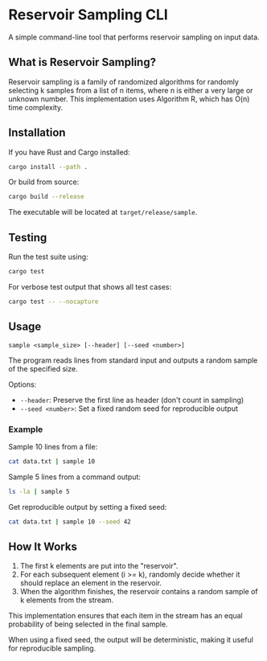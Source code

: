 # Reservoir Sampling CLI

A simple command-line tool that performs reservoir sampling on input data.

## What is Reservoir Sampling?

Reservoir sampling is a family of randomized algorithms for randomly selecting k samples from a list of n items, where n is either a very large or unknown number. This implementation uses Algorithm R, which has O(n) time complexity.

## Installation

If you have Rust and Cargo installed:

```bash
cargo install --path .
```

Or build from source:

```bash
cargo build --release
```

The executable will be located at `target/release/sample`.

## Testing

Run the test suite using:

```bash
cargo test
```

For verbose test output that shows all test cases:

```bash
cargo test -- --nocapture
```

## Usage

```
sample <sample_size> [--header] [--seed <number>]
```

The program reads lines from standard input and outputs a random sample of the specified size.

Options:
- `--header`: Preserve the first line as header (don't count in sampling)
- `--seed <number>`: Set a fixed random seed for reproducible output

### Example

Sample 10 lines from a file:

```bash
cat data.txt | sample 10
```

Sample 5 lines from a command output:

```bash
ls -la | sample 5
```

Get reproducible output by setting a fixed seed:

```bash
cat data.txt | sample 10 --seed 42
```

## How It Works

1. The first k elements are put into the "reservoir".
2. For each subsequent element (i >= k), randomly decide whether it should replace an element in the reservoir.
3. When the algorithm finishes, the reservoir contains a random sample of k elements from the stream.

This implementation ensures that each item in the stream has an equal probability of being selected in the final sample.

When using a fixed seed, the output will be deterministic, making it useful for reproducible sampling.
